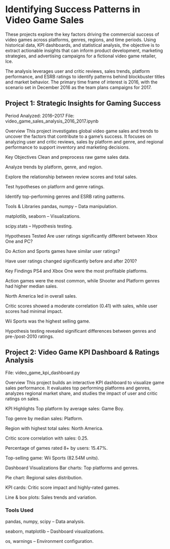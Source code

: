 # Identifying Success Patterns in Video Game Sales

These projects explore the key factors driving the commercial success of video games across platforms, genres, regions, and time periods. Using historical data, KPI dashboards, and statistical analysis, the objective is to extract actionable insights that can inform product development, marketing strategies, and advertising campaigns for a fictional video game retailer, Ice.

The analysis leverages user and critic reviews, sales trends, platform performance, and ESRB ratings to identify patterns behind blockbuster titles and market behavior. The primary time frame of interest is 2016, with the scenario set in December 2016 as the team plans campaigns for 2017.

## Project 1: Strategic Insights for Gaming Success
Period Analyzed: 2016–2017
File: video_game_sales_analysis_2016_2017.ipynb

Overview
This project investigates global video game sales and trends to uncover the factors that contribute to a game’s success. It focuses on analyzing user and critic reviews, sales by platform and genre, and regional performance to support inventory and marketing decisions.

Key Objectives
Clean and preprocess raw game sales data.

Analyze trends by platform, genre, and region.

Explore the relationship between review scores and total sales.

Test hypotheses on platform and genre ratings.

Identify top-performing genres and ESRB rating patterns.

Tools & Libraries
pandas, numpy – Data manipulation.

matplotlib, seaborn – Visualizations.

scipy.stats – Hypothesis testing.

Hypotheses Tested
Are user ratings significantly different between Xbox One and PC?

Do Action and Sports games have similar user ratings?

Have user ratings changed significantly before and after 2010?

Key Findings
PS4 and Xbox One were the most profitable platforms.

Action games were the most common, while Shooter and Platform genres had higher median sales.

North America led in overall sales.

Critic scores showed a moderate correlation (0.41) with sales, while user scores had minimal impact.

Wii Sports was the highest selling game.

Hypothesis testing revealed significant differences between genres and pre-/post-2010 ratings.

## Project 2: Video Game KPI Dashboard & Ratings Analysis
File: video_game_kpi_dashboard.py

Overview
This project builds an interactive KPI dashboard to visualize game sales performance. It evaluates top performing platforms and genres, analyzes regional market share, and studies the impact of user and critic ratings on sales.

KPI Highlights
Top platform by average sales: Game Boy.

Top genre by median sales: Platform.

Region with highest total sales: North America.

Critic score correlation with sales: 0.25.

Percentage of games rated 8+ by users: 15.47%.

Top-selling game: Wii Sports (82.54M units).

Dashboard Visualizations
Bar charts: Top platforms and genres.

Pie chart: Regional sales distribution.

KPI cards: Critic score impact and highly-rated games.

Line & box plots: Sales trends and variation.

### Tools Used
pandas, numpy, scipy – Data analysis.

seaborn, matplotlib – Dashboard visualizations.

os, warnings – Environment configuration.
